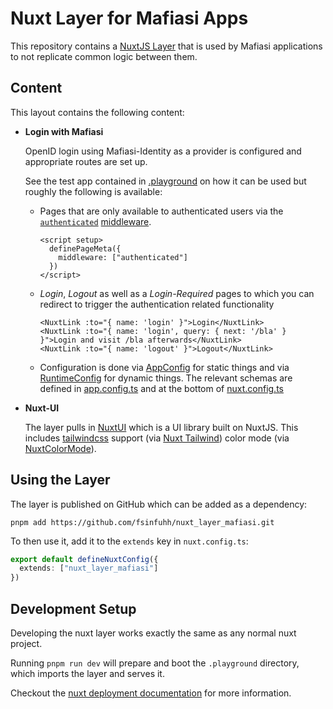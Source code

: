 # Nuxt Layer for Mafiasi Apps

This repository contains a [NuxtJS Layer](https://nuxt.com/docs/getting-started/layers) that is used by Mafiasi applications to not replicate common logic between them.


## Content

This layout contains the following content:

- **Login with Mafiasi**

  OpenID login using Mafiasi-Identity as a provider is configured and appropriate routes are set up.

  See the test app contained in [.playground](./.playground) on how it can be used but roughly the following is available:

  - Pages that are only available to authenticated users via the [`authenticated`](./middleware/authenticated.ts) [middleware](https://nuxt.com/docs/guide/directory-structure/middleware).
    ```vue
    <script setup>
      definePageMeta({
        middleware: ["authenticated"]
      })
    </script>
    ```

  - *Login*, *Logout* as well as a *Login-Required* pages to which you can redirect to trigger the authentication related functionality
    ```vue
    <NuxtLink :to="{ name: 'login' }">Login</NuxtLink>
    <NuxtLink :to="{ name: 'login', query: { next: '/bla' } }">Login and visit /bla afterwards</NuxtLink>
    <NuxtLink :to="{ name: 'logout' }">Logout</NuxtLink>
    ```

  - Configuration is done via [AppConfig](https://nuxt.com/docs/getting-started/configuration#app-configuration) for static things and via [RuntimeConfig](https://nuxt.com/docs/getting-started/configuration#environment-variables-and-private-tokens) for dynamic things.
    The relevant schemas are defined in [app.config.ts](./app.config.ts) and at the bottom of [nuxt.config.ts](./nuxt.config.ts)

- **Nuxt-UI**

  The layer pulls in [NuxtUI](https://ui.nuxt.com/) which is a UI library built on NuxtJS.
  This includes [tailwindcss](https://tailwindcss.com/) support (via [Nuxt Tailwind](https://tailwindcss.nuxtjs.org/))
  color mode (via [NuxtColorMode](https://color-mode.nuxtjs.org/)).


## Using the Layer

The layer is published on GitHub which can be added as a dependency:

```shell
pnpm add https://github.com/fsinfuhh/nuxt_layer_mafiasi.git
```

To then use it, add it to the `extends` key in `nuxt.config.ts`:

```ts
export default defineNuxtConfig({
  extends: ["nuxt_layer_mafiasi"]
})
```


## Development Setup

Developing the nuxt layer works exactly the same as any normal nuxt project.

Running `pnpm run dev` will prepare and boot the `.playground` directory, which imports the layer and serves it.

Checkout the [nuxt deployment documentation](https://nuxt.com/docs/getting-started/deployment) for more information.
